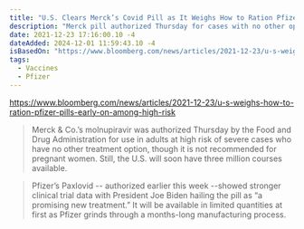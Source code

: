 ```yaml
---
title: "U.S. Clears Merck’s Covid Pill as It Weighs How to Ration Pfizer"
description: "Merck pill authorized Thursday for cases with no other options"
date: 2021-12-23 17:16:00.10 -4
dateAdded: 2024-12-01 11:59:43.10 -4
isBasedOn: "https://www.bloomberg.com/news/articles/2021-12-23/u-s-weighs-how-to-ration-pfizer-pills-early-on-among-high-risk"
tags:
  - Vaccines
  - Pfizer
---
```


https://www.bloomberg.com/news/articles/2021-12-23/u-s-weighs-how-to-ration-pfizer-pills-early-on-among-high-risk

> Merck & Co.’s molnupiravir was authorized Thursday by the Food and Drug Administration for use in adults at high risk of severe cases who have no other treatment option, though it is not recommended for pregnant women. Still, the U.S. will soon have three million courses available.

> Pfizer’s Paxlovid -- authorized earlier this week --showed stronger clinical trial data with President Joe Biden hailing the pill  as “a promising new treatment.” It will be available in limited quantities at first as Pfizer grinds through a months-long manufacturing process.

